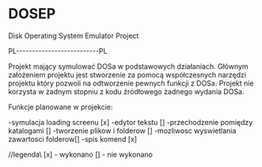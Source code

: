 # DOSEP
Disk Operating System Emulator Project

PL--------------------------PL

Projekt mający symulować DOSa w podstawowych działaniach.
Głównym założeniem projektu jest stworzenie za pomocą współczesnych narzędzi projektu który pozwoli na odtworzenie pewnych funkcji z DOSa.
Projekt nie korzysta w żadnym stopniu z kodu źródłowego żadnego wydania DOSa.

Funkcje planowane w projekcie:

-symulacja loading screenu [x]
-edytor tekstu []
-przechodzenie pomiędzy katalogami []
-tworzenie plikow i folderow []
-mozliwosc wyswietlania zawartosci folderow[]
-spis komend [x]

//legenda\\
[x] - wykonano
[] - nie wykonano
